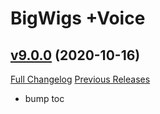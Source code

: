 # BigWigs +Voice

## [v9.0.0](https://github.com/BigWigsMods/BigWigs_Voice/tree/v9.0.0) (2020-10-16)
[Full Changelog](https://github.com/BigWigsMods/BigWigs_Voice/compare/v8.3.0.4...v9.0.0) [Previous Releases](https://github.com/BigWigsMods/BigWigs_Voice/releases)

- bump toc  
